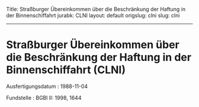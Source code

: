 Title: Straßburger Übereinkommen über die Beschränkung der Haftung in der Binnenschiffahrt
jurabk: CLNI
layout: default
origslug: clni
slug: clni

---

# Straßburger Übereinkommen über die Beschränkung der Haftung in der Binnenschiffahrt (CLNI)

Ausfertigungsdatum
:   1988-11-04

Fundstelle
:   BGBl II: 1998, 1644

